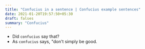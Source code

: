 ```yaml
---
title: "Confucius in a sentence | Confucius example sentences"
date: 2021-01-20T19:57:50+05:30
draft: falses
summary: "Confucius"
---
```

- Did `confucius` say that?
- As `confucius` says, "don't simply be good.
                 
